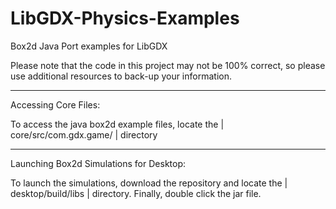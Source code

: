 # LibGDX-Physics-Examples
Box2d Java Port examples for LibGDX

Please note that the code in this project may not be 100% correct, so please use additional resources to back-up your information.

---------------

Accessing Core Files:

To access the java box2d example files, locate the | core/src/com.gdx.game/ | directory

---------------

Launching Box2d Simulations for Desktop:

To launch the simulations, download the repository and locate the | desktop/build/libs | directory. Finally, double click the jar file. 
